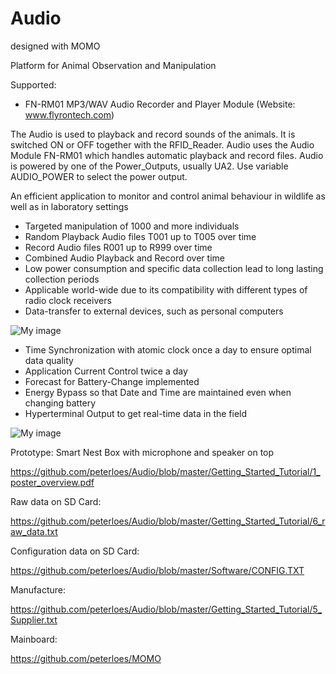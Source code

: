 ﻿# Audio
 designed with MOMO

Platform for Animal Observation and Manipulation

Supported:
- FN-RM01 MP3/WAV Audio Recorder and Player Module (Website: www.flyrontech.com)


The Audio is used to playback and record sounds of the animals. It is switched ON or
OFF together with the RFID_Reader. Audio uses the Audio Module FN-RM01
which handles automatic playback and record files. Audio is
powered by one of the Power_Outputs, usually UA2. Use variable
AUDIO_POWER to select the power output.


An efficient application to monitor and control animal behaviour in wildlife
as well as in laboratory settings

-	Targeted manipulation of 1000 and more individuals
- Random Playback Audio files T001 up to T005 over time
- Record Audio files R001 up to R999 over time
- Combined Audio Playback and Record over time
-	Low power consumption and specific data collection lead to long lasting collection periods
-	Applicable world-wide due to its compatibility with different types of radio clock receivers 
-	Data-transfer to external devices, such as personal computers
 
![My image](https://github.com/peterloes/Audio/blob/master/Getting_Started_Tutorial/2_Electronic_board.jpg)

- Time Synchronization with atomic clock once a day to ensure optimal data quality
- Application Current Control twice a day
- Forecast for Battery-Change implemented
- Energy Bypass so that Date and Time are maintained even when changing battery
- Hyperterminal Output to get real-time data in the field

![My image](https://github.com/peterloes/Audio/blob/master/Getting_Started_Tutorial/2_Mechanik_SNB.JPG)

Prototype: Smart Nest Box with microphone and speaker on top

https://github.com/peterloes/Audio/blob/master/Getting_Started_Tutorial/1_poster_overview.pdf

Raw data on SD Card:

https://github.com/peterloes/Audio/blob/master/Getting_Started_Tutorial/6_raw_data.txt

Configuration data on SD Card:

https://github.com/peterloes/Audio/blob/master/Software/CONFIG.TXT

Manufacture:

https://github.com/peterloes/Audio/blob/master/Getting_Started_Tutorial/5_Supplier.txt

Mainboard:

https://github.com/peterloes/MOMO
